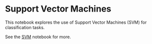 # Support Vector Machines

This notebook explores the use of Support Vector Machines (SVM) for classification tasks.

See the [SVM](Hester-CS5300-Project-2-SVM.ipynb) notebook for more.

